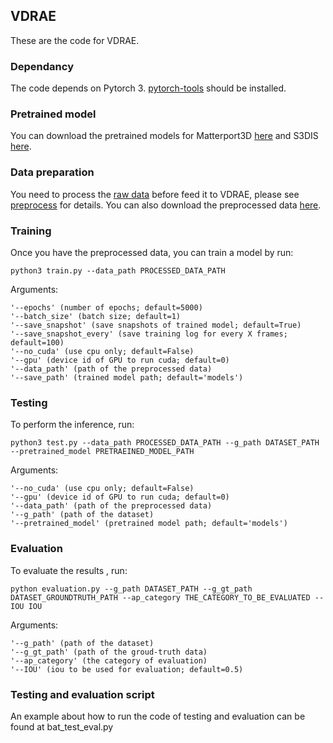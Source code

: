 ## VDRAE
These are the code for VDRAE.

### Dependancy
The code depends on Pytorch 3. [pytorch-tools][2] should be installed.

### Pretrained model
You can download the pretrained models for Matterport3D [here](?) and S3DIS [here](?).

### Data preparation
You need to process the [raw data](?) before feed it to VDRAE, please see [preprocess](https://github.com/yifeishi/HierarchyLayout/tree/master/preprocess) for details. You can also download the preprocessed data [here](?). 

### Training
Once you have the preprocessed data, you can train a model by run:
~~~~ 
python3 train.py --data_path PROCESSED_DATA_PATH
~~~~ 

Arguments: 
```
'--epochs' (number of epochs; default=5000)
'--batch_size' (batch size; default=1)
'--save_snapshot' (save snapshots of trained model; default=True)
'--save_snapshot_every' (save training log for every X frames; default=100)
'--no_cuda' (use cpu only; default=False)
'--gpu' (device id of GPU to run cuda; default=0)
'--data_path' (path of the preprocessed data)
'--save_path' (trained model path; default='models')
```

### Testing
To perform the inference, run:
~~~~ 
python3 test.py --data_path PROCESSED_DATA_PATH --g_path DATASET_PATH --pretrained_model PRETRAEINED_MODEL_PATH
~~~~ 

Arguments:
```
'--no_cuda' (use cpu only; default=False)
'--gpu' (device id of GPU to run cuda; default=0)
'--data_path' (path of the preprocessed data)
'--g_path' (path of the dataset)
'--pretrained_model' (pretrained model path; default='models')
```

### Evaluation
To evaluate the results , run:
~~~~ 
python evaluation.py --g_path DATASET_PATH --g_gt_path DATASET_GROUNDTRUTH_PATH --ap_category THE_CATEGORY_TO_BE_EVALUATED --IOU IOU
~~~~ 

Arguments:
```
'--g_path' (path of the dataset)
'--g_gt_path' (path of the groud-truth data)
'--ap_category' (the category of evaluation)
'--IOU' (iou to be used for evaluation; default=0.5)
```

### Testing and evaluation script
An example about how to run the code of testing and evaluation can be found at bat_test_eval.py

[1]:  https://arxiv.org/pdf/1903.03757.pdf "Hierarchy Denoising Recursive Autoencoders for 3D Scene Layout Prediction"
[2]:  https://github.com/nearai/torchfold "torchfold"